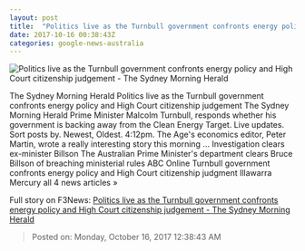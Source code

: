 ```yaml
---
layout: post
title:  "Politics live as the Turnbull government confronts energy policy and High Court citizenship judgement - The Sydney Morning Herald"
date: 2017-10-16 00:38:43Z
categories: google-news-australia
---
```


![Politics live as the Turnbull government confronts energy policy and High Court citizenship judgement - The Sydney Morning Herald](http://www.smh.com.au/content/dam/images/g/v/7/7/4/5/image.related.socialLead.620x349.gz1hlq.png/1508109302738.jpg)

The Sydney Morning Herald Politics live as the Turnbull government confronts energy policy and High Court citizenship judgement The Sydney Morning Herald Prime Minister Malcolm Turnbull, responds whether his government is backing away from the Clean Energy Target. Live updates. Sort posts by. Newest, Oldest. 4:12pm. The Age's economics editor, Peter Martin, wrote a really interesting story this morning ... Investigation clears ex-minister Billson The Australian Prime Minister's department clears Bruce Billson of breaching ministerial rules ABC Online Turnbull government confronts energy policy and High Court citizenship judgment Illawarra Mercury all 4 news articles »


Full story on F3News: [Politics live as the Turnbull government confronts energy policy and High Court citizenship judgement - The Sydney Morning Herald](http://www.f3nws.com/n/zGmH2E)

> Posted on: Monday, October 16, 2017 12:38:43 AM
